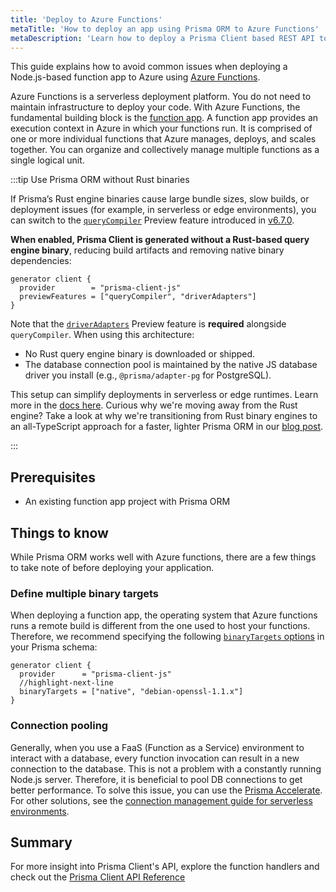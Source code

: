 ```yaml
---
title: 'Deploy to Azure Functions'
metaTitle: 'How to deploy an app using Prisma ORM to Azure Functions'
metaDescription: 'Learn how to deploy a Prisma Client based REST API to Azure Functions and connect to an Azure SQL database'
---
```


This guide explains how to avoid common issues when deploying a Node.js-based function app to Azure using [Azure Functions](https://azure.microsoft.com/en-us/products/functions/).

Azure Functions is a serverless deployment platform. You do not need to maintain infrastructure to deploy your code. With Azure Functions, the fundamental building block is the [function app](https://learn.microsoft.com/en-us/azure/azure-functions/functions-reference?tabs=blob&pivots=programming-language-typescript). A function app provides an execution context in Azure in which your functions run. It is comprised of one or more individual functions that Azure manages, deploys, and scales together. You can organize and collectively manage multiple functions as a single logical unit.

:::tip Use Prisma ORM without Rust binaries

If Prisma’s Rust engine binaries cause large bundle sizes, slow builds, or deployment issues (for example, in serverless or edge environments), you can switch to the [`queryCompiler`](/orm/prisma-client/setup-and-configuration/no-rust-engine) Preview feature introduced in [v6.7.0](https://pris.ly/release/6.7.0).

**When enabled, Prisma Client is generated without a Rust-based query engine binary**, reducing build artifacts and removing native binary dependencies:

```prisma
generator client {
  provider        = "prisma-client-js"
  previewFeatures = ["queryCompiler", "driverAdapters"]
}
```

Note that the [`driverAdapters`](/orm/overview/databases/database-drivers#driver-adapters) Preview feature is **required** alongside `queryCompiler`.
When using this architecture:

- No Rust query engine binary is downloaded or shipped.
- The database connection pool is maintained by the native JS database driver you install (e.g., `@prisma/adapter-pg` for PostgreSQL).

This setup can simplify deployments in serverless or edge runtimes. Learn more in the [docs here](/orm/prisma-client/setup-and-configuration/no-rust-engine). Curious why we're moving away from the Rust engine? Take a look at why we're transitioning from Rust binary engines to an all-TypeScript approach for a faster, lighter Prisma ORM in our [blog post](https://www.prisma.io/blog/try-the-new-rust-free-version-of-prisma-orm-early-access).

:::

## Prerequisites

- An existing function app project with Prisma ORM

## Things to know

While Prisma ORM works well with Azure functions, there are a few things to take note of before deploying your application.

### Define multiple binary targets

When deploying a function app, the operating system that Azure functions runs a remote build is different from the one used to host your functions. Therefore, we recommend specifying the following [`binaryTargets` options](/orm/reference/prisma-schema-reference#binarytargets-options) in your Prisma schema:

```prisma file=schema.prisma highlight=3;normal showLineNumbers
generator client {
  provider      = "prisma-client-js"
  //highlight-next-line
  binaryTargets = ["native", "debian-openssl-1.1.x"]
}
```

### Connection pooling

Generally, when you use a FaaS (Function as a Service) environment to interact with a database, every function invocation can result in a new connection to the database. This is not a problem with a constantly running Node.js server. Therefore, it is beneficial to pool DB connections to get better performance. To solve this issue, you can use the [Prisma Accelerate](/accelerate). For other solutions, see the [connection management guide for serverless environments](/orm/prisma-client/setup-and-configuration/databases-connections#serverless-environments-faas).

## Summary

For more insight into Prisma Client's API, explore the function handlers and check out the [Prisma Client API Reference](/orm/reference/prisma-client-reference)
